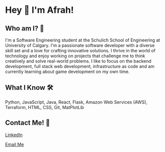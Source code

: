 # Hey 👋 I'm Afrah!

## Who am I? 🤔
I'm a Software Engineering student at the Schulich School of Engineering at University of Calgary. I'm a passionate software developer with a diverse skill set and a love for crafting innovative solutions. I thrive in the world of technology and enjoy working on projects that challenge me to think creatively and solve real-world problems. I like to focus on the backend development, full stack web development, infrastructure as code and am currently learning about game development on my own time. 

## What I Know 🛠️ 
Python, JavaScript, Java, React, Flask, Amazon Web Services (AWS), Terraform, HTML, CSS, Git, MatPlotLib

## Contact Me! 📧
[LinkedIn](https://www.linkedin.com/in/afrah-mohammad)

[Email Me](mailto:afrahamerriarh@hotmail.com)
